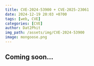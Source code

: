 ```yaml
---
title: CVE-2024-53900 + CVE-2025-23061
date: 2024-12-19 20:03 +0700
tags: [web, CVE]
categories: [CVE]
author: Dat2Phit
img_path: /assets/img/CVE-2024-53900
image: mongoose.png
---
```


## Coming soon...